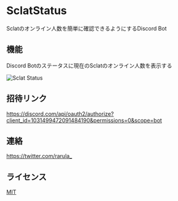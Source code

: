 # SclatStatus
Sclatのオンライン人数を簡単に確認できるようにするDiscord Bot

## 機能
Discord Botのステータスに現在のSclatのオンライン人数を表示する

![Sclat Status](https://user-images.githubusercontent.com/74240663/196421261-e347b591-33a7-45b1-8507-e2cd906c6055.png)

## 招待リンク
https://discord.com/api/oauth2/authorize?client_id=1031499472091484190&permissions=0&scope=bot

## 連絡
<https://twitter.com/rarula_>

## ライセンス
[MIT](LICENSE)
